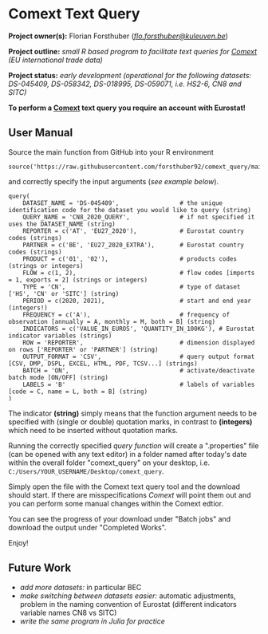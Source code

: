 # Comext Text Query

**Project owner(s):** Florian Forsthuber (*flo.forsthuber@kuleuven.be*)

**Project outline:** *small R based program to facilitate text queries for [Comext](http://epp.eurostat.ec.europa.eu/newxtweb/) (EU international trade data)*

**Project status:** *early development (operational for the following datasets: DS-045409, DS-058342, DS-018995, DS-059071, i.e. HS2-6, CN8 and SITC)*

**To perform a [Comext](http://epp.eurostat.ec.europa.eu/newxtweb/) text query you require an account with Eurostat!**

## User Manual

Source the main function from GitHub into your R environment
```
source('https://raw.githubusercontent.com/forsthuber92/comext_query/main/query.R')
```
and correctly specify the input arguments (*see example below*).
```
query(
    DATASET_NAME = 'DS-045409',                 # the unique identification code for the dataset you would like to query (string)
    QUERY_NAME = 'CN8_2020_QUERY',              # if not specified it uses the DATASET_NAME (string)
    REPORTER = c('AT', 'EU27_2020'),            # Eurostat country codes (strings)
    PARTNER = c('BE', 'EU27_2020_EXTRA'),       # Eurostat country codes (strings)
    PRODUCT = c('01', '02'),                    # products codes (strings or integers)
    FLOW = c(1, 2),                             # flow codes [imports = 1, exports = 2] (strings or integers)
    TYPE = 'CN',                                # type of dataset ['HS', 'CN' or 'SITC'] (string)
    PERIOD = c(2020, 2021),                     # start and end year (integers!) 
    FREQUENCY = c('A'),                         # frequency of observation [annually = A, monthly = M, both = B] (string)
    INDICATORS = c('VALUE_IN_EUROS', 'QUANTITY_IN_100KG'), # Eurostat indicator variables (strings)
    ROW = 'REPORTER',                           # dimension displayed on rows ['REPORTER' or 'PARTNER'] (string)
    OUTPUT_FORMAT = 'CSV',                      # query output format [CSV, DMP, DSPL, EXCEL, HTML, PDF, TCSV...] (strings)
    BATCH = 'ON',                               # activate/deactivate batch mode [ON/OFF] (string)
    LABELS = 'B'                                # labels of variables [code = C, name = L, both = B] (string)
)
```
The indicator **(string)** simply means that the function argument needs to be specified with (single or double) quotation marks, in contrast to **(integers)** which need to be inserted without quotation marks.

Running the correctly specified *query function* will create a ".properties" file (can be opened with any text editor) in a folder named after today's date within the overall folder "comext_query" on your desktop, i.e. `C:/Users/YOUR_USERNAME/Desktop/comext_query`.

Simply open the file with the Comext text query tool and the download should start. If there are misspecifications *Comext* will point them out and you can perform some manual changes within the Comext edtior.

You can see the progress of your download under "Batch jobs" and download the output under "Completed Works".

Enjoy!

## Future Work

- *add more datasets:* in particular BEC
- *make switching between datasets easier:* automatic adjustments, problem in the naming convention of Eurostat (different indicators variable names CN8 vs SITC)
- *write the same program in Julia for practice*